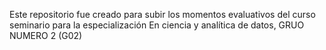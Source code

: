 Este repositorio fue creado para subir los momentos evaluativos del curso seminario para la especialización En ciencia y analítica de datos, GRUO NUMERO 2 (G02)

